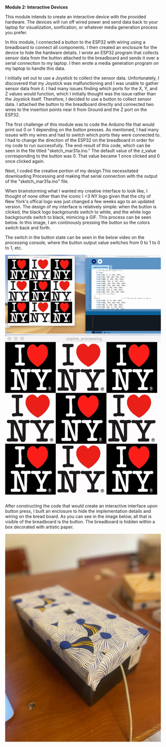 <b>Module 2: Interactive Devices</b>

This module intends to create an interactive device with the provided hardware. The devices will run off wired power and send data back to your laptop for visualization, sonfication, or whatever media generation process you prefer.

In this module, I connected a button to the ESP32 with wiring using a breadboard to connect all components. I then created an enclosure for the device to hide the hardware details. I wrote an ESP32 program that collects sensor data from the button attached to the breadboard and sends it over a serial connection to my laptop. I then wrote a media generation program on my laptop to handle this data.

I initially set out to use a Joystick to collect the sensor data. Unfortunately, I discovered that my Joystick was malfunctioning and I was unable to gather sensor data from it. I had many issues finding which ports for the X, Y, and Z values would function, which I initially thought was the issue rather than the Joystick itself. Therefore, I decided to use a button to collect sensor data. I attached the button to the breadboard directly and connected two wires to the insertion points near it from Ground and the Z port on the ESP32.

The first challenge of this module was to code the Arduino file that would print out 0 or 1 depending on the button presses. As mentioned, I had many issues with my wires and had to switch which ports they were connected to. I had to change the direction of the ESP32 on the breadboard in order for my code to run successfully. The end-result of this code, which can be seen in the file titled "sketch_mar31a.ino." The default value of the z_value corresponding to the button was 0. That value became 1 once clicked and 0 once clicked again. 

Next, I coded the creative portion of my design.This necessitated downloading Processing and making that serial connection with the output of the "sketch_mar31a.ino" file. 

When brainstorming what I wanted my creative interface to look like, I thought of none other than the iconic I <3 NY logo given that the city of New York's offical logo was just changed a few weeks ago to an updated version. The design of my interface is relatively simple: when the button is clicked, the black logo backgrounds switch to white, and the white logo backgrounds switch to black, mimicing a GIF. This process can be seen below. In this image, I am continously pressing the button so the colors switch back and forth. 

The switch in the button state can be seen in the below video on the processing console, where the button output value switches from 0 to 1 to 0 to 1, etc. 

<img src="img/ezgif.com-video-to-gif-2.gif">

<img src="img/ezgif.com-video-to-gif.gif">

After constructing the code that would create an interactive interface upon button press, I built an enclosure to hide the implementation details and wiring on the bread board. As you can see in the image below, all that is visible of the breadboard is the button. The breadboard is hidden within a box decorated with artistic paper. 

<img src="img/IMG_9234.jpeg">
